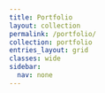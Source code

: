 ```yaml
---
title: Portfolio
layout: collection
permalink: /portfolio/
collection: portfolio
entries_layout: grid
classes: wide
sidebar:
  nav: none
---
```

